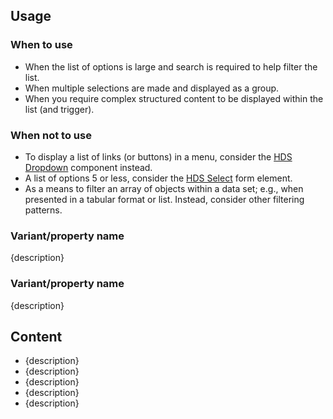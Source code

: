 ## Usage

### When to use

- When the list of options is large and search is required to help filter the list.
- When multiple selections are made and displayed as a group.
- When you require complex structured content to be displayed within the list (and trigger).

### When not to use

- To display a list of links (or buttons) in a menu, consider the [HDS Dropdown](/components/dropdown) component instead.
- A list of options 5 or less, consider the [HDS Select](/components/form/select) form element.
- As a means to filter an array of objects within a data set; e.g., when presented in a tabular format or list. Instead, consider other filtering patterns.

### Variant/property name

<!-- don’t forget to include real examples and do/don’t blocks, as necessary -->
{description}

### Variant/property name

<!-- don’t forget to include real examples and do/don’t blocks, as necessary -->
{description}

## Content

- {description}
- {description}
- {description}
- {description}
- {description}